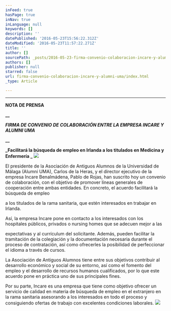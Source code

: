 ```yaml
---
inFeed: true
hasPage: true
inNav: true
inLanguage: null
keywords: []
description: ''
datePublished: '2016-05-23T15:56:22.312Z'
dateModified: '2016-05-23T11:57:22.271Z'
title: ''
author: []
sourcePath: _posts/2016-05-23-firma-convenio-colaboracion-incare-y-alumni-uma.md
authors: []
publisher: null
starred: false
url: firma-convenio-colaboracion-incare-y-alumni-uma/index.html
_type: Article

---
```

****

**NOTA DE PRENSA**

**__**

**_FIRMA DE CONVENIO DE COLABORACIÓN ENTRE LA EMPRESA INCARE Y ALUMNI UMA_**

**__**

**_Facilitará la búsqueda de empleo en Irlanda a los titulados en Medicina y Enfermería _**
![](https://the-grid-user-content.s3-us-west-2.amazonaws.com/7f127216-f699-4c45-adf2-38a0c57708fb.jpg)

El presidente de la Asociación de Antiguos Alumnos de la Universidad de Málaga (Alumni UMA), Carlos de la Heras, y el director ejecutivo de la empresa Incare Benalmádena, Pablo de Rojas, han suscrito hoy un convenio de colaboración, con el objetivo de promover líneas generales de cooperación entre ambas entidades. En concreto, el acuerdo facilitará la búsqueda de empleo

a los titulados de la rama sanitaria, que estén interesados en trabajar en Irlanda.

Así, la empresa Incare pone en contacto a los interesados con los hospitales públicos, privados o nursing homes que se adecuen mejor a las

expectativas y al currículum del solicitante. Además, pueden facilitar la tramitación de la colegiación y la documentación necesaria durante el proceso de contratación, así como ofrecerles la posibilidad de perfeccionar el idioma a través de cursos.

La Asociación de Antiguos Alumnos tiene entre sus objetivos contribuir al desarrollo económico y social de su entorno, así como el fomento del empleo y el desarrollo de recursos humanos cualificados, por lo que este acuerdo pone en práctica uno de sus principales fines.

Por su parte, Incare es una empresa que tiene como objetivo ofrecer un servicio de calidad en materia de búsqueda de empleo en el extranjero en la rama sanitaria asesorando a los interesados en todo el proceso y consiguiendo ofertas de trabajo con excelentes condiciones laborales.
![](https://the-grid-user-content.s3-us-west-2.amazonaws.com/290b9a8d-ce0d-4f4c-b34d-460033a00492.jpg)